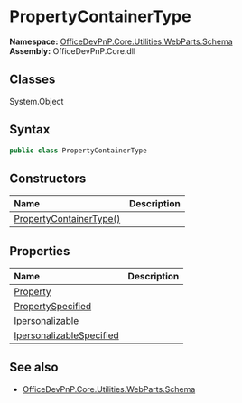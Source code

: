 # PropertyContainerType

**Namespace:** [OfficeDevPnP.Core.Utilities.WebParts.Schema](OfficeDevPnP.Core.Utilities.WebParts.Schema.md)  
**Assembly:** OfficeDevPnP.Core.dll  
## Classes
System.Object  
## Syntax
```C#
public class PropertyContainerType
```
## Constructors
|**Name**|**Description**|
|:-----|:-----|
| [PropertyContainerType()](PropertyContainerTypeconstructor1details.md) | 
## Properties
|**Name**|**Description**|
|:-----|:-----|
| [Property](PropertyContainerType.Property.md) | 
| [PropertySpecified](PropertyContainerType.PropertySpecified.md) | 
| [Ipersonalizable](PropertyContainerType.Ipersonalizable.md) | 
| [IpersonalizableSpecified](PropertyContainerType.IpersonalizableSpecified.md) | 
## See also
- [OfficeDevPnP.Core.Utilities.WebParts.Schema](OfficeDevPnP.Core.Utilities.WebParts.Schema.md)
